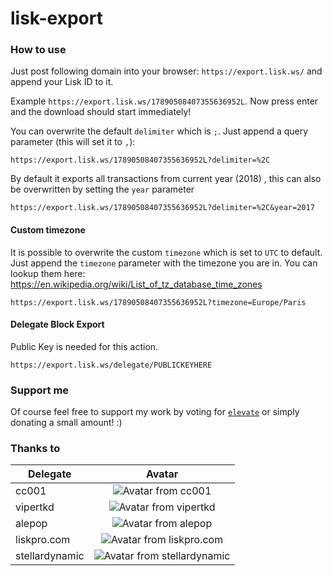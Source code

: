 # lisk-export

### How to use

Just post following domain into your browser: `https://export.lisk.ws/` and append your Lisk ID to it.

Example `https://export.lisk.ws/17890508407355636952L`. Now press enter and the download should start immediately!

You can overwrite the default `delimiter` which is `;`. Just append a query parameter (this will set it to `,`):

```
https://export.lisk.ws/17890508407355636952L?delimiter=%2C
```

By default it exports all transactions from current year (2018) , this can also be overwritten by setting the `year` parameter

```
https://export.lisk.ws/17890508407355636952L?delimiter=%2C&year=2017
```

#### Custom timezone

It is possible to overwrite the custom `timezone` which is set to `UTC` to default.
Just append the `timezone` parameter with the timezone you are in. You can lookup them here: https://en.wikipedia.org/wiki/List_of_tz_database_time_zones

```
https://export.lisk.ws/17890508407355636952L?timezone=Europe/Paris
```

#### Delegate Block Export

Public Key is needed for this action.

```
https://export.lisk.ws/delegate/PUBLICKEYHERE
```

### Support me

Of course feel free to support my work by voting for [`elevate`](https://explorer.lisk.io/delegate/17890508407355636952L) or simply donating a small amount! :)

### Thanks to

| Delegate       |                                       Avatar                                       |
| -------------- | :--------------------------------------------------------------------------------: |
| cc001          |     ![Avatar from cc001](https://avatar.lisk.ws/6787154358850114730L?size=25)      |
| vipertkd       |    ![Avatar from vipertkd](https://avatar.lisk.ws/4980451641598555896L?size=25)    |
| alepop         |     ![Avatar from alepop](https://avatar.lisk.ws/9010579446607279905L?size=25)     |
| liskpro.com    |  ![Avatar from liskpro.com](https://avatar.lisk.ws/13112651512533400586L?size=25)  |
| stellardynamic | ![Avatar from stellardynamic](https://avatar.lisk.ws/7292106026137978431L?size=25) |
